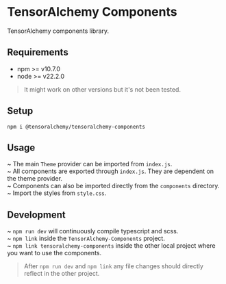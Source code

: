 # TensorAlchemy Components

TensorAlchemy components library.

## Requirements

- npm >= v10.7.0
- node >= v22.2.0

> It might work on other versions but it's not been tested.

## Setup

`npm i @tensoralchemy/tensoralchemy-components`

## Usage

~ The main `Theme` provider can be imported from `index.js`.  
~ All components are exported through `index.js`. They are dependent on the theme provider.  
~ Components can also be imported directly from the `components` directory.  
~ Import the styles from `style.css`.

## Development

~ `npm run dev` will continuously compile typescript and scss.  
~ `npm link` inside the `TensorAlchemy-Components` project.  
~ `npm link tensoralchemy-components` inside the other local project where you want to use the components.

> After `npm run dev` and `npm link` any file changes should directly reflect in the other project.
